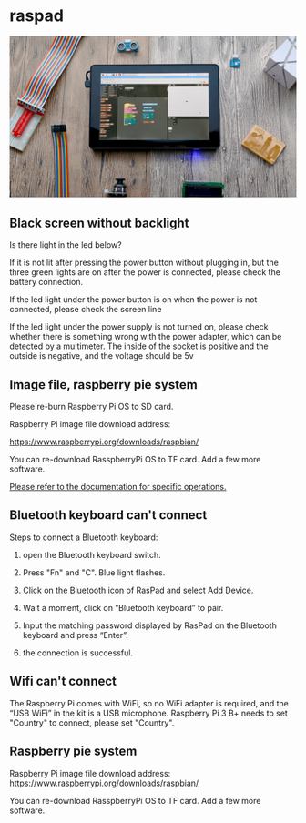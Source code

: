 # raspad
![img](../../img/raspoberrypi/raspad/22e1a003fab3c595ffac09a0109cacea_original.jpg)

## Black screen without backlight

Is there light in the led below?

If it is not lit after pressing the power button without plugging in, but the three green lights are on after the power is connected, please check the battery connection.


If the led light under the power button is on when the power is not connected, please check the screen line


If the led light under the power supply is not turned on, please check whether there is something wrong with the power adapter, which can be detected by a multimeter. The inside of the socket is positive and the outside is negative, and the voltage should be 5v

## Image file, raspberry pie system
Please re-burn Raspberry Pi OS to SD card.

Raspberry Pi image file download address:  

https://www.raspberrypi.org/downloads/raspbian/

You can re-download RasspberryPi OS to TF card.
Add a few more software.

<a href="../../img/raspoberrypi/raspad/Install the Raspberry Pi system.docx">Please refer to the documentation for specific operations.</a>

## Bluetooth keyboard can't connect

Steps to connect a Bluetooth keyboard:
1. open the Bluetooth keyboard switch.

2. Press "Fn" and "C". Blue light flashes.
   
3. Click on the Bluetooth icon of RasPad and select Add Device.
   
4. Wait a moment, click on “Bluetooth keyboard” to pair.
   
5. Input the matching password displayed by RasPad on the Bluetooth keyboard and press “Enter”.
   
6.  the connection is successful.

## Wifi can't connect
The Raspberry Pi comes with WiFi, so no WiFi adapter is required, and the “USB WiFi” in the kit is a USB microphone.
Raspberry Pi 3 B+ needs to set "Country" to connect, please set "Country".

## Raspberry pie system

Raspberry Pi image file download address:   
https://www.raspberrypi.org/downloads/raspbian/

You can re-download RasspberryPi OS to TF card.
Add a few more software.
